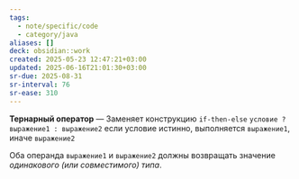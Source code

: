 ```yaml
---
tags:
  - note/specific/code
  - category/java
aliases: []
deck: obsidian::work
created: 2025-05-23 12:47:21+03:00
updated: 2025-06-16T21:01:30+03:00
sr-due: 2025-08-31
sr-interval: 76
sr-ease: 310
---
```


**Тернарный оператор**
—
Заменяет конcтрукцию `if-then-else`
`условие ? выражение1 : выражение2`
если условие истинно, выполняется `выражение1`, иначе `выражение2`

Оба операнда `выражение1` и `выражение2` должны возвращать значение *одинакового (или совместимого) типа*.
